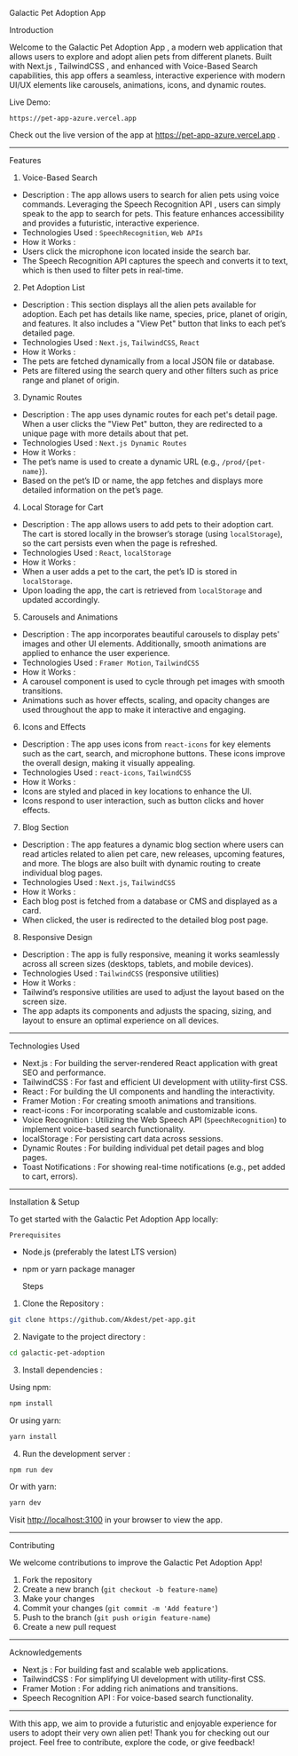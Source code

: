 
  Galactic Pet Adoption App

   Introduction

Welcome to the   Galactic Pet Adoption App  , a modern web application that allows users to explore and adopt alien pets from different planets. Built with   Next.js  ,   TailwindCSS  , and enhanced with   Voice-Based Search   capabilities, this app offers a seamless, interactive experience with modern UI/UX elements like carousels, animations, icons, and dynamic routes.

  Live Demo:
     
    https://pet-app-azure.vercel.app
Check out the live version of the app at https://pet-app-azure.vercel.app .

---

  Features

  1.   Voice-Based Search 
-   Description  : The app allows users to search for alien pets using voice commands. Leveraging the   Speech Recognition API  , users can simply speak to the app to search for pets. This feature enhances accessibility and provides a futuristic, interactive experience.
-   Technologies Used  : `SpeechRecognition`, `Web APIs`
-   How it Works  :
  - Users click the microphone icon located inside the search bar.
  - The Speech Recognition API captures the speech and converts it to text, which is then used to filter pets in real-time.

2.   Pet Adoption List  
-   Description  : This section displays all the alien pets available for adoption. Each pet has details like name, species, price, planet of origin, and features. It also includes a "View Pet" button that links to each pet’s detailed page.
-   Technologies Used  : `Next.js`, `TailwindCSS`, `React`
-   How it Works  :
  - The pets are fetched dynamically from a local JSON file or database.
  - Pets are filtered using the search query and other filters such as price range and planet of origin.

3.   Dynamic Routes  
-   Description  : The app uses dynamic routes for each pet's detail page. When a user clicks the "View Pet" button, they are redirected to a unique page with more details about that pet.
-   Technologies Used  : `Next.js Dynamic Routes`
-   How it Works  :
  - The pet’s name is used to create a dynamic URL (e.g., `/prod/{pet-name}`).
  - Based on the pet’s ID or name, the app fetches and displays more detailed information on the pet’s page.

4.   Local Storage for Cart  
-   Description  : The app allows users to add pets to their adoption cart. The cart is stored locally in the browser’s storage (using `localStorage`), so the cart persists even when the page is refreshed.
-   Technologies Used  : `React`, `localStorage`
-   How it Works  :
  - When a user adds a pet to the cart, the pet’s ID is stored in `localStorage`.
  - Upon loading the app, the cart is retrieved from `localStorage` and updated accordingly.

5.   Carousels and Animations  
-   Description  : The app incorporates beautiful carousels to display pets' images and other UI elements. Additionally, smooth animations are applied to enhance the user experience.
-   Technologies Used  : `Framer Motion`, `TailwindCSS`
-   How it Works  :
  - A carousel component is used to cycle through pet images with smooth transitions.
  - Animations such as hover effects, scaling, and opacity changes are used throughout the app to make it interactive and engaging.

6.   Icons and Effects  
-   Description  : The app uses icons from `react-icons` for key elements such as the cart, search, and microphone buttons. These icons improve the overall design, making it visually appealing.
-   Technologies Used  : `react-icons`, `TailwindCSS`
-   How it Works  :
  - Icons are styled and placed in key locations to enhance the UI.
  - Icons respond to user interaction, such as button clicks and hover effects.

7.   Blog Section  
-   Description  : The app features a dynamic blog section where users can read articles related to alien pet care, new releases, upcoming features, and more. The blogs are also built with dynamic routing to create individual blog pages.
-   Technologies Used  : `Next.js`, `TailwindCSS`
-   How it Works  :
  - Each blog post is fetched from a database or CMS and displayed as a card.
  - When clicked, the user is redirected to the detailed blog post page.

8.   Responsive Design  
-   Description  : The app is fully responsive, meaning it works seamlessly across all screen sizes (desktops, tablets, and mobile devices).
-   Technologies Used  : `TailwindCSS` (responsive utilities)
-   How it Works  :
  - Tailwind’s responsive utilities are used to adjust the layout based on the screen size.
  - The app adapts its components and adjusts the spacing, sizing, and layout to ensure an optimal experience on all devices.

---

   Technologies Used

-   Next.js  : For building the server-rendered React application with great SEO and performance.
-   TailwindCSS  : For fast and efficient UI development with utility-first CSS.
-   React  : For building the UI components and handling the interactivity.
-   Framer Motion  : For creating smooth animations and transitions.
-   react-icons  : For incorporating scalable and customizable icons.
-   Voice Recognition  : Utilizing the Web Speech API (`SpeechRecognition`) to implement voice-based search functionality.
-   localStorage  : For persisting cart data across sessions.
-   Dynamic Routes  : For building individual pet detail pages and blog pages.
-   Toast Notifications  : For showing real-time notifications (e.g., pet added to cart, errors).


---

   Installation & Setup

To get started with the Galactic Pet Adoption App locally:

    Prerequisites

- Node.js (preferably the latest LTS version)
- npm or yarn package manager

    Steps

1.   Clone the Repository  :

   ```bash
   git clone https://github.com/Akdest/pet-app.git
   ```

2.   Navigate to the project directory  :

   ```bash
   cd galactic-pet-adoption
   ```

3.   Install dependencies  :

   Using npm:

   ```bash
   npm install
   ```

   Or using yarn:

   ```bash
   yarn install
   ```

4.   Run the development server  :

   ```bash
   npm run dev
   ```

   Or with yarn:

   ```bash
   yarn dev
   ```

   Visit [http://localhost:3100](http://localhost:3100) in your browser to view the app.

---

   Contributing

We welcome contributions to improve the Galactic Pet Adoption App!

1. Fork the repository
2. Create a new branch (`git checkout -b feature-name`)
3. Make your changes
4. Commit your changes (`git commit -m 'Add feature'`)
5. Push to the branch (`git push origin feature-name`)
6. Create a new pull request

---

   Acknowledgements

-   Next.js  : For building fast and scalable web applications.
-   TailwindCSS  : For simplifying UI development with utility-first CSS.
-   Framer Motion  : For adding rich animations and transitions.
-   Speech Recognition API  : For voice-based search functionality.

---

With this app, we aim to provide a futuristic and enjoyable experience for users to adopt their very own alien pet! Thank you for checking out our project. Feel free to contribute, explore the code, or give feedback!

